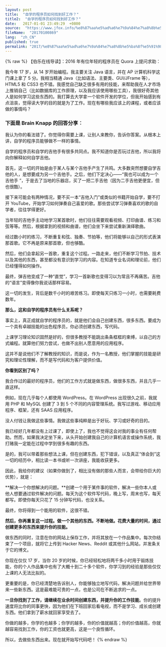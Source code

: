 ```yaml
---
layout: post
title:  "自学的程序员如何找到好工作？"
title2:  "自学的程序员如何找到好工作？"
date:   2017-01-01 23:49:29  +0800
source:  "https://www.jfox.info/%e8%87%aa%e5%ad%a6%e7%9a%84%e7%a8%8b%e5%ba%8f%e5%91%98%e5%a6%82%e4%bd%95%e6%89%be%e5%88%b0%e5%a5%bd%e5%b7%a5%e4%bd%9c.html"
fileName:  "20170100869"
lang:  "zh_CN"
published: true
permalink: "2017/%e8%87%aa%e5%ad%a6%e7%9a%84%e7%a8%8b%e5%ba%8f%e5%91%98%e5%a6%82%e4%bd%95%e6%89%be%e5%88%b0%e5%a5%bd%e5%b7%a5%e4%bd%9c.html"
---
```

{% raw %}
【伯乐在线导读】：2016 年有位年轻的程序员在 Quora 上提问求助：

我今年 17 岁，从 14 岁开始编程。我主要关注 Java 语言，并在 AP 计算机科学这门课上拿了 5 分。我相当精通 Java（比如语法、主要类、GUI/JFrame 等），HTML5 和 CSS3 也不错。我感觉自己缺乏很多有用的技能，来帮助我在人才市场上推销自己（比如数据库的工作原理，以及我应该使用哪些工具），我很好奇其他人是如何学习这些东西的。我打算去大学拿一个软件开发的学位，但我开始感到有点沮丧，觉得读大学的目的就是为了工作。现在有哪些我应该上的课程，或者应该做的事情吗？

### 下面是 Brain Knapp 的回答分享︰

我认为你的看法错了。你觉得你需要上课，让别人来教你，告诉你答案。从根本上讲，自学的程序员能够做不一样的事情。

自学的程序员和自学的吉他手有很多共同点。我不知道你是否玩过吉他，所以我将向你解释如何自学吉他。

首先，这一切的开始是由于某人与某个吉他手产生了共鸣。大多数突然想要自学吉他的人，是想要成为另一个吉他手。之后，他们下定决心——“我也可以成为一个吉他手 ”，于是去了当地的乐器店，买了一把二手吉他（因为二手吉他更便宜，但也很酷）。

接下来可能会有两种情况，要不买一本“吉他入门”或类似的书籍开始自学，要不打开 YouTube，开始学习如何弹奏自己喜爱的歌。那些尝试学习弹奏喜欢的歌的自学者，往往学得更好。

当年轻的吉他手主动地学习某首歌时，他们往往需要观看视频、打印曲谱、练习和弦等等。然后，根据拿到的视频和曲谱，他们会坐下来尝试重新演绎歌曲。

经过数小时的练习，不断重复和弦、独奏、节拍等，他们将能够以自己的形式表演那首歌。它不再是原来那首歌，但也够酷。

然后，他们会拿起另一首歌，重复这个过程。一路走来，他们不断学习节拍、技术以及其他的东西，甚至都没有意识到学习的内容。在知道专业名词和理论前，他们已经懂得如何操作。

最终，弹吉他变成了一种“直觉”，学习一首新歌也变得习以为常且不再痛苦。吉他的“语言”变得像你我说话那样容易。

这一切的发生，背后是数千小时的艰苦练习。即使每天只练习一小时，也需要耗费数年。

**那么，这和自学的程序员有什么关系呢？**

事实上，真正成就自学的程序员的，就是他们会自己创建东西，很多东西。要成为一个具有卓越技能的出色程序员，你必须创建东西，写代码。

上课学习理论知识固然是好的，但很多教授不能跳出条条框框的束缚，以自己的方式编程。就算他们努力尝试，也做不出别人愿意用的应用程序。

这并不是说他们不了解教授的知识，而是说，作为一名教授，他们掌握的技能是研究和理论性理解，而不是写代码和为客户提供价值。

**你看到区别了吗？**

我合作过的最好的程序员，他们的工作方式就是做东西，做很多东西，并且几乎一直这样。

例如，现在几乎每个人都使用 WordPress。在 WordPress 出现很久之前，我就用 PHP 和 MySQL 创建了 3 到 5 个不同的内容管理系统。我写过游戏、移动应用程序、框架，还有 SAAS 应用程序。

没人付钱让我做这些事情。我做这些事纯粹是出于好玩、学习或好奇的目的。

我已经好几年都没有上过课了，即使上了，我也不觉得这会对我的事业有任何帮助。然而，如果我决定坐下来，从头开始创建我自己的计算机语言或操作系统，我打赌我一定能在过程中学到很多有趣的东西。

是的，我可以带着那些想法上课，但在创建东西，犯下错误，以及真正“体会到”这一切的经历中，相比读一本书或听一次讲座，我能收获更多。

因此，我给你的建议（如果你做到了，相比没有做的那些人而言，会带给你巨大的优势），就是：

**解决一个你想解决的问题。**创建一个用于某件事的软件，解决一些你本人或他人想要通过软件解决的问题。每天为这个软件写代码，晚上写，周末也写，每天都写。即使你每天只花了 15 分钟写代码，也没关系。

最终，你将得到一个能用的软件，这很不错。

**然后，你再重复这一过程。做一个其他的东西。不断地做。花费大量的时间，通过创建更多的东西来提升你的技能。**

做东西的同时，注意在你的网站上保存工作，并将其放在一个作品集中。每次你结束了一个项目，就将它上传到 Hacker News、Reddit 或其他什么网站，并发条关于它的博文。

你现在仅仅 17 岁，当你 20 岁的时候，你已经轻松地将两千多小时用于锻炼技能，你的个人作品集中也有了大概十到二十多个软件，你学习到的经验是那些仅仅上课的人无法比拟的。

更重要的是，你已经清楚地告诉别人，你能够独立地写代码，解决问题并给世界带来一些新东西。这是最难能可贵的一点，也是公司在不断追求的一点。

**一旦你找到了工作，请继续在业余时间创建东西，并提升你的工作技能**。你的提升速度将比你的同事更快，因为他们在下班回家后看电视，而不是学习、成长或创建东西。他们拿到了薪水就回家享受去了。

你做的越多，你学的也越多；你学的越多，你的价值就越高；你的价值越高，你就越容易找到工作，你的工资也就更高，这是一个良性循环。

所以，去做些东西出来。现在就开始写代码吧！
{% endraw %}